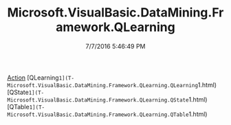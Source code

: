 ﻿---
title: Microsoft.VisualBasic.DataMining.Framework.QLearning
date: 7/7/2016 5:46:49 PM
---

[Action](T-Microsoft.VisualBasic.DataMining.Framework.QLearning.Action.html)
[QLearning`1](T-Microsoft.VisualBasic.DataMining.Framework.QLearning.QLearning`1.html)
[QState`1](T-Microsoft.VisualBasic.DataMining.Framework.QLearning.QState`1.html)
[QTable`1](T-Microsoft.VisualBasic.DataMining.Framework.QLearning.QTable`1.html)
